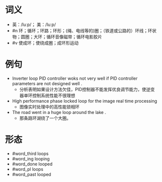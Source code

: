 # 词义
- 英：/luːp/； 美：/luːp/
- #n 环；循环；环路；环形；(绳、电线等的)圈；（铁道或公路的）环线；环状物；圆圈；大环；循环音像磁带；循环电影胶片
- #v 使成环；使绕成圈；成环形运动
# 例句
- Inverter loop PID controller woks not very well if PID controller parameters are not designed well .
	- 分析表明如果设计方法欠佳，PID控制器不能发挥优良调节能力，使逆变器单环控制系统性能不很理想
- High performance phase locked loop for the image real time processing
	- 图像实时处理中的高性能锁相环
- The road went in a huge loop around the lake .
	- 那条路环湖绕了一个大圈。
# 形态
- #word_third loops
- #word_ing looping
- #word_done looped
- #word_pl loops
- #word_past looped
